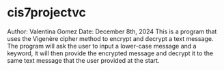 # cis7projectvc
Author: Valentina Gomez
Date: December 8th, 2024
This is a program that uses the Vigenère cipher method to encrypt and decrypt a text message. The program will ask the user to input a lower-case message and a keyword, it will then provide the encrypted message and decrypt it to the same text message that the user provided at the start.
